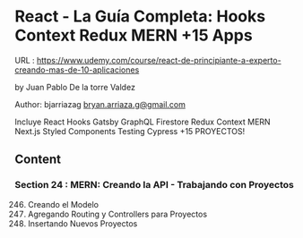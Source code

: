 # React - La Guía Completa: Hooks Context Redux MERN +15 Apps

URL : https://www.udemy.com/course/react-de-principiante-a-experto-creando-mas-de-10-aplicaciones

by Juan Pablo De la torre Valdez

Author: bjarriazag <bryan.arriaza.g@gmail.com>

Incluye React Hooks Gatsby GraphQL Firestore Redux Context MERN Next.js Styled Components Testing Cypress +15 PROYECTOS!

## Content

### Section 24 : MERN: Creando la API - Trabajando con Proyectos

246. Creando el Modelo
247. Agregando Routing y Controllers para Proyectos
248. Insertando Nuevos Proyectos
